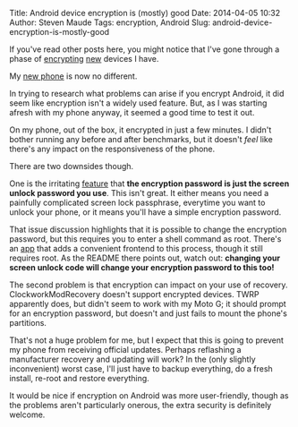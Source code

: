 Title: Android device encryption is (mostly) good
Date: 2014-04-05 10:32
Author: Steven Maude
Tags: encryption, Android
Slug: android-device-encryption-is-mostly-good

If you've read other posts here, you might notice that I've gone through
a phase of
[encrypting](http://www.stevenmaude.co.uk/2013/09/how-to-secure-your-storage-and-backup.html)
[new](http://www.stevenmaude.co.uk/2013/09/a-beginners-guide-to-os-encryption-dual.html)
devices I have.

My [new
phone](http://www.stevenmaude.co.uk/2014/03/phone-upgrades-and-privacy-downgrades.html)
is now no different.

In trying to research what problems can arise if you encrypt Android, it
did seem like encryption isn't a widely used feature. But, as I was
starting afresh with my phone anyway, it seemed a good time to test it
out.

On my phone, out of the box, it encrypted in just a few minutes. I
didn't bother running any before and after benchmarks, but it doesn't
*feel* like there's any impact on the responsiveness of the phone.

There are two downsides though.

One is the irritating
[feature](https://code.google.com/p/android/issues/detail?id=29468) that
**the encryption password is just the screen unlock password you use**.
This isn't great. It either means you need a painfully complicated
screen lock passphrase, everytime you want to unlock your phone, or it
means you'll have a simple encryption password.

That issue discussion highlights that it is possible to change the
encryption password, but this requires you to enter a shell command as
root. There's an
[app](https://github.com/nelenkov/cryptfs-password-manager) that adds a
convenient frontend to this process, though it still requires root. As
the README there points out, watch out: **changing your screen unlock
code will change your encryption password to this too!**

The second problem is that encryption can impact on your use of
recovery. ClockworkModRecovery doesn't support encrypted devices. TWRP
apparently does, but didn't seem to work with my Moto G; it should
prompt for an encryption password, but doesn't and just fails to mount
the phone's partitions.

That's not a huge problem for me, but I expect that this is going to
prevent my phone from receiving official updates. Perhaps reflashing a
manufacturer recovery and updating will work? In the (only slightly
inconvenient) worst case, I'll just have to backup everything, do a
fresh install, re-root and restore everything.

It would be nice if encryption on Android was more user-friendly, though
as the problems aren't particularly onerous, the extra security is
definitely welcome.

</p>

